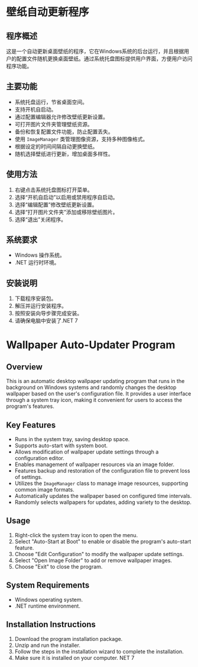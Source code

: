 
# 壁纸自动更新程序

## 程序概述
这是一个自动更新桌面壁纸的程序，它在Windows系统的后台运行，并且根据用户的配置文件随机更换桌面壁纸。通过系统托盘图标提供用户界面，方便用户访问程序功能。

## 主要功能
- 系统托盘运行，节省桌面空间。
- 支持开机自启动。
- 通过配置编辑器允许修改壁纸更新设置。
- 可打开图片文件夹管理壁纸资源。
- 备份和恢复配置文件功能，防止配置丢失。
- 使用 `ImageManager` 类管理图像资源，支持多种图像格式。
- 根据设定的时间间隔自动更换壁纸。
- 随机选择壁纸进行更新，增加桌面多样性。

## 使用方法
1. 右键点击系统托盘图标打开菜单。
2. 选择“开机自启动”以启用或禁用程序自启动。
3. 选择“编辑配置”修改壁纸更新设置。
4. 选择“打开图片文件夹”添加或移除壁纸图片。
5. 选择“退出”关闭程序。

## 系统要求
- Windows 操作系统。
- .NET 运行时环境。

## 安装说明
1. 下载程序安装包。
2. 解压并运行安装程序。
3. 按照安装向导步骤完成安装。
4. 请确保电脑中安装了.NET 7



# Wallpaper Auto-Updater Program

## Overview
This is an automatic desktop wallpaper updating program that runs in the background on Windows systems and randomly changes the desktop wallpaper based on the user's configuration file. It provides a user interface through a system tray icon, making it convenient for users to access the program's features.

## Key Features
- Runs in the system tray, saving desktop space.
- Supports auto-start with system boot.
- Allows modification of wallpaper update settings through a configuration editor.
- Enables management of wallpaper resources via an image folder.
- Features backup and restoration of the configuration file to prevent loss of settings.
- Utilizes the `ImageManager` class to manage image resources, supporting common image formats.
- Automatically updates the wallpaper based on configured time intervals.
- Randomly selects wallpapers for updates, adding variety to the desktop.

## Usage
1. Right-click the system tray icon to open the menu.
2. Select "Auto-Start at Boot" to enable or disable the program's auto-start feature.
3. Choose "Edit Configuration" to modify the wallpaper update settings.
4. Select "Open Image Folder" to add or remove wallpaper images.
5. Choose "Exit" to close the program.

## System Requirements
- Windows operating system.
- .NET runtime environment.

## Installation Instructions
1. Download the program installation package.
2. Unzip and run the installer.
3. Follow the steps in the installation wizard to complete the installation.
4. Make sure it is installed on your computer. NET 7
